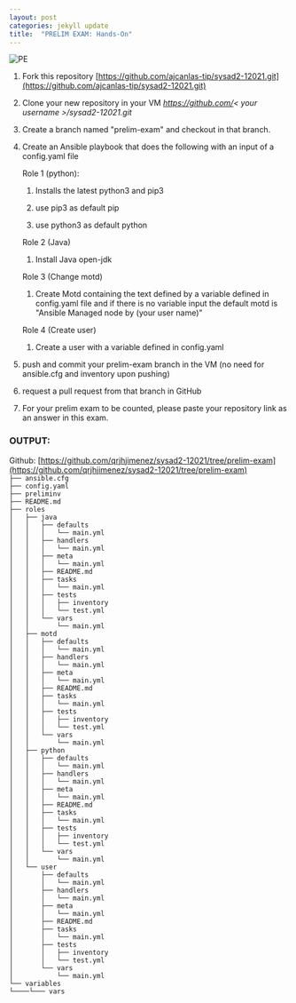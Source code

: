 ```yaml
---
layout: post
categories: jekyll update
title:  "PRELIM EXAM: Hands-On"
---
```

![PE](https://user-images.githubusercontent.com/75419236/104221105-6ceb4280-547b-11eb-977f-6659c1b847fe.png)
1. Fork this repository [https://github.com/ajcanlas-tip/sysad2-12021.git](https://github.com/ajcanlas-tip/sysad2-12021.git)

2. Clone your new repository in your VM *https://github.com/< your username >/sysad2-12021.git*

3. Create a branch named "prelim-exam" and checkout in that branch. 

4. Create an Ansible playbook that does the following with an input of a config.yaml file

	  Role 1 (python):

    1. Installs the latest python3 and pip3

    2. use pip3 as default pip 

    3. use python3 as default python 

	 Role 2 (Java)

    1. Install Java open-jdk

	 Role 3 (Change motd)

    1. Create Motd containing the text defined by a variable defined in config.yaml file and if there is no variable input the default motd is "Ansible Managed node by (your user name)"

	 Role 4 (Create user)

    1. Create a user with a variable defined in config.yaml

5. push and commit your prelim-exam branch in the VM (no need for ansible.cfg and inventory upon pushing)

6. request a pull request from that branch in GitHub

7. For your prelim exam to be counted, please paste your repository link as an answer in this exam.

### OUTPUT:  
Github: [https://github.com/qrjhjimenez/sysad2-12021/tree/prelim-exam](https://github.com/qrjhjimenez/sysad2-12021/tree/prelim-exam)  
`├── ansible.cfg`  
`├── config.yaml`  
`├── preliminv`  
`├── README.md`  
`├── roles`  
`│   ├── java`  
`│   │   ├── defaults`  
`│   │   │   └── main.yml`  
`│   │   ├── handlers`  
`│   │   │   └── main.yml`  
`│   │   ├── meta`  
`│   │   │   └── main.yml`  
`│   │   ├── README.md`  
`│   │   ├── tasks`  
`│   │   │   └── main.yml`  
`│   │   ├── tests`  
`│   │   │   ├── inventory`  
`│   │   │   └── test.yml`  
`│   │   └── vars`  
`│   │       └── main.yml`  
`│   ├── motd`  
`│   │   ├── defaults`  
`│   │   │   └── main.yml`  
`│   │   ├── handlers`  
`│   │   │   └── main.yml`  
`│   │   ├── meta`  
`│   │   │   └── main.yml`  
`│   │   ├── README.md`  
`│   │   ├── tasks`  
`│   │   │   └── main.yml`  
`│   │   ├── tests`  
`│   │   │   ├── inventory`  
`│   │   │   └── test.yml`  
`│   │   └── vars`  
`│   │       └── main.yml`  
`│   ├── python`  
`│   │   ├── defaults`  
`│   │   │   └── main.yml`  
`│   │   ├── handlers`  
`│   │   │   └── main.yml`  
`│   │   ├── meta`  
`│   │   │   └── main.yml`  
`│   │   ├── README.md`  
`│   │   ├── tasks`  
`│   │   │   └── main.yml`  
`│   │   ├── tests`  
`│   │   │   ├── inventory`  
`│   │   │   └── test.yml`  
`│   │   └── vars`  
`│   │       └── main.yml`  
`│   └── user`  
`│       ├── defaults`  
`│       │   └── main.yml`  
`│       ├── handlers`  
`│       │   └── main.yml`  
`│       ├── meta`  
`│       │   └── main.yml`  
`│       ├── README.md`  
`│       ├── tasks`  
`│       │   └── main.yml`  
`│       ├── tests`  
`│       │   ├── inventory`  
`│       │   └── test.yml`  
`│       └── vars`  
`│           └── main.yml`  
`└── variables`  
`└────└─── vars`  
